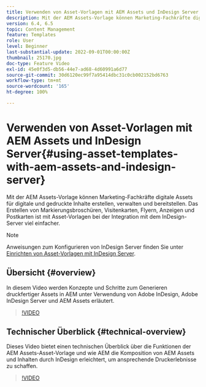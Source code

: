 ```yaml
---
title: Verwenden von Asset-Vorlagen mit AEM Assets und InDesign Server
description: Mit der AEM Assets-Vorlage können Marketing-Fachkräfte digitale Assets für digitale und gedruckte Inhalte erstellen, verwalten und bereitstellen. Das Erstellen von Markierungsbroschüren, Visitenkarten, Flyern, Anzeigen und Postkarten ist mit Asset-Vorlagen bei der Integration mit dem InDesign-Server viel einfacher.
version: 6.4, 6.5
topic: Content Management
feature: Templates
role: User
level: Beginner
last-substantial-update: 2022-09-01T00:00:00Z
thumbnail: 25170.jpg
doc-type: Feature Video
exl-id: 45e0f3d5-db56-44e7-ad68-4d60991a6d77
source-git-commit: 30d6120ec99f7a95414dbc31c0cb002152bd6763
workflow-type: tm+mt
source-wordcount: '165'
ht-degree: 100%

---
```


# Verwenden von Asset-Vorlagen mit AEM Assets und InDesign Server{#using-asset-templates-with-aem-assets-and-indesign-server}

Mit der AEM Assets-Vorlage können Marketing-Fachkräfte digitale Assets für digitale und gedruckte Inhalte erstellen, verwalten und bereitstellen. Das Erstellen von Markierungsbroschüren, Visitenkarten, Flyern, Anzeigen und Postkarten ist mit Asset-Vorlagen bei der Integration mit dem InDesign-Server viel einfacher.

>[!NOTE]
>
>Anweisungen zum Konfigurieren von InDesign Server finden Sie unter [Einrichten von Asset-Vorlagen mit InDesign Server](asset-templates-technical-video-setup.md).

## Übersicht {#overview}

In diesem Video werden Konzepte und Schritte zum Generieren druckfertiger Assets in AEM unter Verwendung von Adobe InDesign, Adobe InDesign Server und AEM Assets erläutert.

>[!VIDEO](https://video.tv.adobe.com/v/25170?quality=12&learn=on)

## Technischer Überblick {#technical-overview}

Dieses Video bietet einen technischen Überblick über die Funktionen der AEM Assets-Asset-Vorlage und wie AEM die Komposition von AEM Assets und Inhalten durch InDesign erleichtert, um ansprechende Druckerlebnisse zu schaffen.

>[!VIDEO](https://video.tv.adobe.com/v/17071?quality=12&learn=on)
